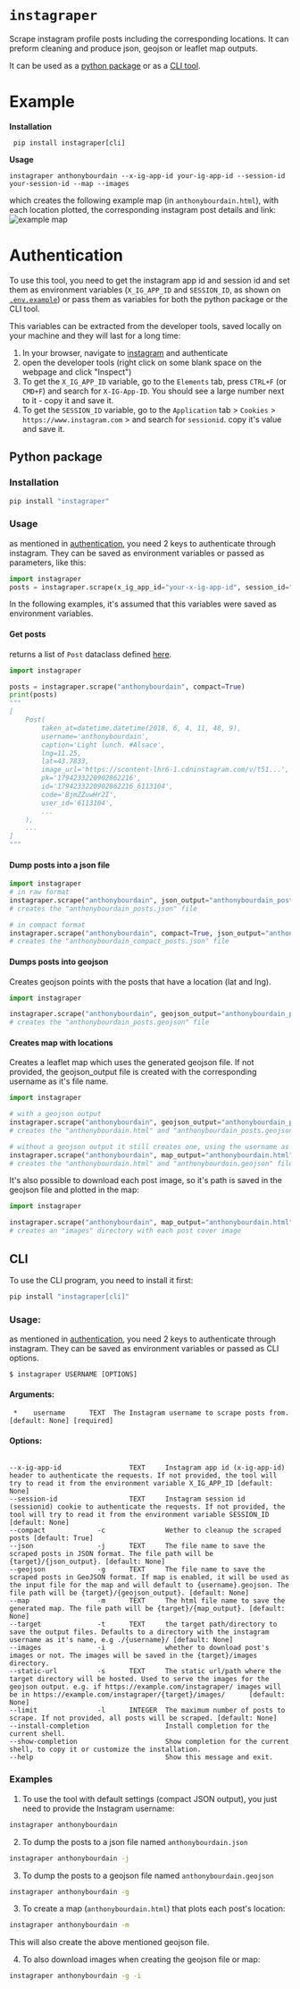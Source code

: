 # `instagraper`

Scrape instagram profile posts including the corresponding locations. It can preform cleaning and produce json, geojson or leaflet map outputs.

It can be used as a [python package](#python-package) or as a [CLI tool](#cli).

# Example

**Installation**

```console
 pip install instagraper[cli]
```

**Usage**

```console
instagraper anthonybourdain --x-ig-app-id your-ig-app-id --session-id your-session-id --map --images
```

which creates the following example map (in `anthonybourdain.html`), with each location plotted, the corresponding instagram post details and link:
![example map](docs/img/example_map.png "Example map")

# Authentication

To use this tool, you need to get the instagram app id and session id and set them as environment variables (`X_IG_APP_ID` and `SESSION_ID`, as shown on [`.env.example`](.env.example)) or pass them as variables for both the python package or the CLI tool.

This variables can be extracted from the developer tools, saved locally on your machine and they will last for a long time:

1. In your browser, navigate to [instagram](https://www.instagram.com/) and authenticate
2. open the developer tools (right click on some blank space on the webpage and click "Inspect")
3. To get the `X_IG_APP_ID` variable, go to the `Elements` tab, press `CTRL+F` (or `CMD+F`) and search for `X-IG-App-ID`. You should see a large number next to it - copy it and save it.
4. To get the `SESSION_ID` variable, go to the `Application` tab > `Cookies` > `https://www.instagram.com` > and search for `sessionid`. copy it's value and save it.

## Python package

### Installation

```bash
pip install "instagraper"
```

### Usage

as mentioned in [authentication](#authentication), you need 2 keys to authenticate through instagram. They can be saved as environment variables or passed as parameters, like this:

```python
import instagraper
posts = instagraper.scrape(x_ig_app_id="your-x-ig-app-id", session_id="your-session-id")
```

In the following examples, it's assumed that this variables were saved as environment variables.

#### Get posts

returns a list of `Post` dataclass defined [here](./instagraper/models.py).

```python
import instagraper

posts = instagraper.scrape("anthonybourdain", compact=True)
print(posts)
"""
[
    Post(
        taken_at=datetime.datetime(2018, 6, 4, 11, 48, 9),
        username='anthonybourdain',
        caption='Light lunch. #Alsace',
        lng=11.25,
        lat=43.7833,
        image_url='https://scontent-lhr6-1.cdninstagram.com/v/t51...',
        pk='1794233220902862216',
        id='1794233220902862216_6113104',
        code='BjmZZuwHr2I',
        user_id='6113104',
        ...
    ),
    ...
]
"""
```

#### Dump posts into a json file

```python
import instagraper
# in raw format
instagraper.scrape("anthonybourdain", json_output="anthonybourdain_posts.json")
# creates the "anthonybourdain_posts.json" file

# in compact format
instagraper.scrape("anthonybourdain", compact=True, json_output="anthonybourdain_compact_posts.json")
# creates the "anthonybourdain_compact_posts.json" file
```

#### Dumps posts into geojson

Creates geojson points with the posts that have a location (lat and lng).

```python
import instagraper

instagraper.scrape("anthonybourdain", geojson_output="anthonybourdain_posts.geojson")
# creates the "anthonybourdain_posts.geojson" file

```

#### Creates map with locations

Creates a leaflet map which uses the generated geojson file. If not provided, the geojson_output file is created with the corresponding username as it's file name.

```python
import instagraper

# with a geojson output
instagraper.scrape("anthonybourdain", geojson_output="anthonybourdain_posts.geojson", map_output="anthonybourdain.html")
# creates the "anthonybourdain.html" and "anthonybourdain_posts.geojson" files.

# without a geojson output it still creates one, using the username as the default file name
instagraper.scrape("anthonybourdain", map_output="anthonybourdain.html")
# creates the "anthonybourdain.html" and "anthonybourdain.geojson" files.
```

It's also possible to download each post image, so it's path is saved in the geojson file and plotted in the map:

```python
import instagraper

instagraper.scrape("anthonybourdain", map_output="anthonybourdain.html", with_images=True)
# creates an "images" directory with each post cover image
```

## CLI

To use the CLI program, you need to install it first:

```bash
pip install "instagraper[cli]"
```

### Usage:

as mentioned in [authentication](#authentication), you need 2 keys to authenticate through instagram. They can be saved as environment variables or passed as CLI options.

```console
$ instagraper USERNAME [OPTIONS]
```

#### Arguments:

```console
 *    username      TEXT  The Instagram username to scrape posts from. [default: None] [required]    
```

#### Options:
```console

--x-ig-app-id                 TEXT     Instagram app id (x-ig-app-id) header to authenticate the requests. If not provided, the tool will try to read it from the environment variable X_IG_APP_ID [default: None] 
--session-id                  TEXT     Instagram session id (sessionid) cookie to authenticate the requests. If not provided, the tool will try to read it from the environment variable SESSION_ID [default: None] 
--compact             -c               Wether to cleanup the scraped posts [default: True]                                  
--json                -j      TEXT     The file name to save the scraped posts in JSON format. The file path will be {target}/{json_output}. [default: None]        
--geojson             -g      TEXT     The file name to save the scraped posts in GeoJSON format. If map is enabled, it will be used as the input file for the map and will default to {username}.geojson. The file path will be {target}/{geojson_output}. [default: None]
--map                 -m      TEXT     The html file name to save the generated map. The file path will be {target}/{map_output}. [default: None]                                                   
--target              -t      TEXT     the target path/directory to save the output files. Defaults to a directory with the instagram username as it's name, e.g ./{username}/ [default: None]    
--images              -i               whether to download post's images or not. The images will be saved in the {target}/images directory.   
--static-url          -s      TEXT     The static url/path where the target directory will be hosted. Used to serve the images for the geojson output. e.g. if https://example.com/instagraper/ images will be in https://example.com/instagraper/{target}/images/      [default: None]
--limit               -l      INTEGER  The maximum number of posts to scrape. If not provided, all posts will be scraped. [default: None]     
--install-completion                   Install completion for the current shell.   
--show-completion                      Show completion for the current shell, to copy it or customize the installation.                                         
--help                                 Show this message and exit.                 
```

### Examples

1. To use the tool with default settings (compact JSON output), you just need to provide the Instagram username:

```bash
instagraper anthonybourdain
```

2. To dump the posts to a json file named `anthonybourdain.json`

```bash
instagraper anthonybourdain -j
```

3. To dump the posts to a geojson file named `anthonybourdain.geojson`

```bash
instagraper anthonybourdain -g
```

3. To create a map (`anthonybourdain.html`) that plots each post's location:

```bash
instagraper anthonybourdain -m
```

This will also create the above mentioned geojson file.

4. To also download images when creating the geojson file or map:

```bash
instagraper anthonybourdain -g -i
```
